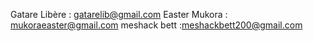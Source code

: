 
Gatare Libère : gatarelib@gmail.com
Easter Mukora : mukoraeaster@gmail.com
meshack bett :meshackbett200@gmail.com
